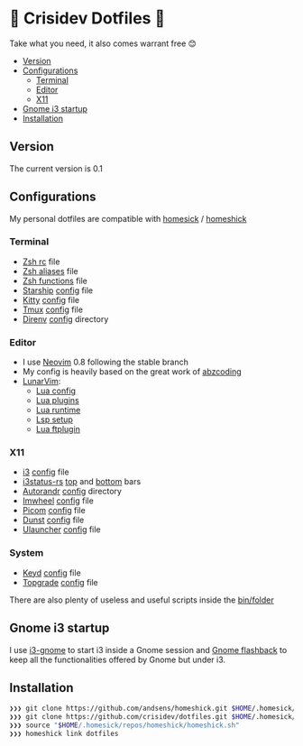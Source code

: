 # 🤟 Crisidev Dotfiles 🤟

Take what you need, it also comes warrant free 😊

- [Version](#version)
- [Configurations](#configurations)
  - [Terminal](#terminal)
  - [Editor](#editor)
  - [X11](#x11)
- [Gnome i3 startup](#gnome-i3-startup)
- [Installation](#installation)

## Version

The current version is 0.1

## Configurations

My personal dotfiles are compatible with
[homesick](https://github.com/technicalpickles/homesick) /
[homeshick](https://github.com/andsens/homeshick)

### Terminal

- [Zsh rc](/home/.zshrc) file
- [Zsh aliases](/home/.zsh_aliases) file
- [Zsh functions](/home/.zsh_functions) file
- [Starship](https://starship.rs) [config](/home/.config/starship.toml) file
- [Kitty](https://sw.kovidgoyal.net/kitty/) [config](/home/.config/kitty) file
- [Tmux](https://github.com/tmux/tmux/wiki) [config](/home/.tmux.conf) file
- [Direnv](https://direnv.net/) [config](/home/.config/direnv) directory

### Editor

- I use [Neovim](https://neovim.io) 0.8 following the stable branch
- My config is heavily based on the great work of [abzcoding](https://github.com/abzcoding/lvim)
- [LunarVim](https://lunarvim.org):
  - [Lua config](/home/.config/lvim/config.lua)
  - [Lua plugins](/home/.config/lvim/lua/user/plugins.lua)
  - [Lua runtime](/home/.config/lvim/lua/user)
  - [Lsp setup](/home/.config/lvim/lua/user/lsp)
  - [Lua ftplugin](/home/.config/lvim/ftplugin)

### X11

- [i3](https://i3wm.org/) [config](/home/.config/i3/config) file
- [i3status-rs](https://github.com/greshake/i3status-rust)
  [top](/home/.config/i3/config/top.toml) and
  [bottom](/home/.config/i3/config/bottom.toml) bars
- [Autorandr](https://github.com/phillipberndt/autorandr)
  [config](/home/.config/autorandr) directory
- [Imwheel](https://manpages.ubuntu.com/manpages/artful/man1/imwheel.1.html)
  [config](/home/.imwheelrc) file
- [Picom](https://github.com/yshui/picom)
  [config](/home/.config/picom/picom.conf) file
- [Dunst](https://dunst-project.org/)
  [config](/home/.config/i3/config/dunst/dunstrc) file
- [Ulauncher](https://ulauncher.io/)
  [config](/home/.config/ulauncher/settings.json) file

### System

- [Keyd](https://github.com/rvaiya/keyd) [config](/system/etc/keyd/keyd.cfg) file
- [Topgrade](https://github.com/r-darwish/topgrade)
  [config](/home/.config/topgrade.toml) file

There are also plenty of useless and useful scripts inside the [bin/folder](/home/.bin)

## Gnome i3 startup

I use [i3-gnome](https://github.com/i3-gnome/i3-gnome) to start i3 inside a
Gnome session and [Gnome flashback](https://wiki.gnome.org/Projects/GnomeFlashback)
to keep all the functionalities offered by Gnome but under i3.

## Installation

```sh
❯❯❯ git clone https://github.com/andsens/homeshick.git $HOME/.homesick/repos/homeshick
❯❯❯ git clone https://github.com/crisidev/dotfiles.git $HOME/.homesick/dotfiles
❯❯❯ source "$HOME/.homesick/repos/homeshick/homeshick.sh"
❯❯❯ homeshick link dotfiles
```
